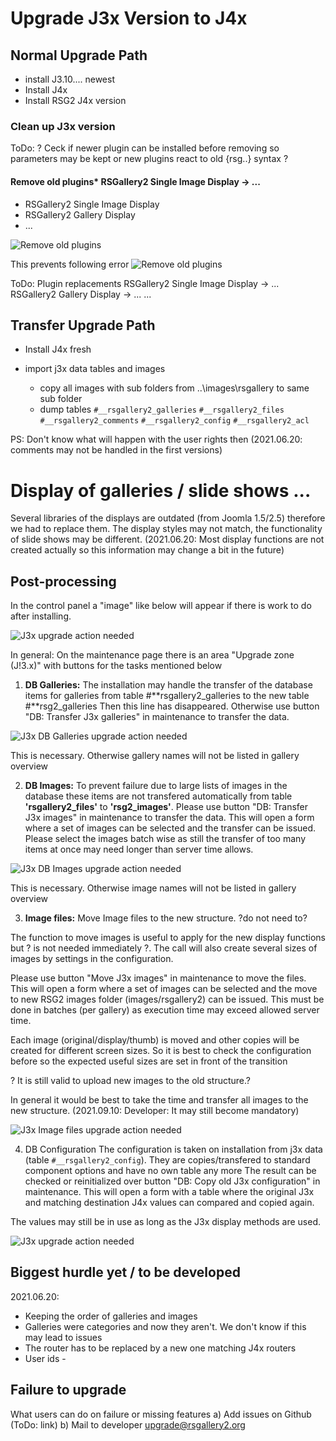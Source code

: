# Upgrade J3x Version to J4x

## Normal Upgrade Path

- install J3.10.... newest
- Install J4x
- Install RSG2 J4x version

### Clean up J3x version

ToDo: ? Ceck if newer plugin can be installed before removing so parameters may be kept or new plugins react to old {rsg..} syntax ?

#### Remove old plugins* RSGallery2 Single Image Display -> ...
*   RSGallery2 Single Image Display
*   RSGallery2 Gallery Display
*   ...

![Remove old plugins](https://github.com/RSGallery2/RSGallery2_Project/blob/master/Documentation/J!4x/images4Doc/J3x_upgrade.remove_plugins.png?raw=true)

This prevents following error
![Remove old plugins](https://github.com/RSGallery2/RSGallery2_Project/blob/master/Documentation/J!4x/images4Doc/J3x_upgrade.remove_plugins.error.png?raw=true)



ToDo:
Plugin replacements
RSGallery2 Single Image Display -> ...
RSGallery2 Gallery Display -> ...
...

## Transfer Upgrade Path

- Install J4x fresh
- import j3x data tables and images

  - copy all images with sub folders from ..\images\rsgallery to same sub folder
  - dump tables `#__rsgallery2_galleries` `#__rsgallery2_files` `#__rsgallery2_comments` `#__rsgallery2_config` `#__rsgallery2_acl`

PS: Don't know what will happen with the user rights then (2021.06.20: comments may not be handled in the first versions)

# Display of galleries / slide shows ...

Several libraries of the displays are outdated (from Joomla 1.5/2.5) therefore we had to replace them. The display styles may not match, the functionality of slide shows may be different. (2021.06.20: Most display functions are not created actually so this information may change a bit in the future)

## Post-processing

In the control panel a "image" like below will appear if there is work to do after installing.

![J3x upgrade action needed](https://github.com/RSGallery2/RSGallery2_Project/blob/master/Documentation/J!4x/images4Doc/J3x_UpgradeActionNeeded.png?raw=true)

In general: On the maintenance page there is an area "Upgrade zone (J!3.x)" with buttons for the tasks mentioned below

1) **DB Galleries:** The installation may handle the transfer of the database items for galleries from table #**rsgallery2_galleries to the new table #**rsg2_galleries Then this line has disappeared. Otherwise use button "DB: Transfer J3x galleries" in maintenance to transfer the data.

![J3x DB Galleries upgrade action needed](https://github.com/RSGallery2/RSGallery2_Project/blob/master/Documentation/J!4x/images4Doc/J3x_upgrade_DB_Galleries.png?raw=true)

This is necessary. Otherwise gallery names will not be listed in gallery overview

2) **DB Images:** To prevent failure due to large lists of images in the database these items are not transfered automatically from table **'rsgallery2_files'** to **'rsg2_images'**. Please use button "DB: Transfer J3x images" in maintenance to transfer the data. This will open a form where a set of images can be selected and the transfer can be issued. Please select the images batch wise as still the transfer of too many items at once may need longer than server time allows.

![J3x DB Images upgrade action needed](https://github.com/RSGallery2/RSGallery2_Project/blob/master/Documentation/J!4x/images4Doc/J3x_upgrade_DB_Images.png?raw=true)

This is necessary. Otherwise image names will not be listed in gallery overview

3) **Image files:** Move Image files to the new structure. ?do not need to?

The function to move images is useful to apply for the new display functions but ? is not needed immediately ?. The call will also create several sizes of images by settings in the configuration.

Please use button "Move J3x images" in maintenance to move the files. This will open a form where a set of images can be selected and the move to new RSG2 images folder (images/rsgallery2) can be issued. This must be done in batches (per gallery) as execution time may exceed allowed server time.

Each image (original/display/thumb) is moved and other copies will be created for different screen sizes. So it is best to check the configuration before so the expected useful sizes are set in front of the transition

? It is still valid to upload new images to the old structure.?

In general it would be best to take the time and transfer all images to the new structure. (2021.09.10: Developer: It may still become mandatory)

![J3x Image files upgrade action needed](https://github.com/RSGallery2/RSGallery2_Project/blob/master/Documentation/J!4x/images4Doc/J3x_upgrade_move_Images.png?raw=true)

4) DB Configuration The configuration is taken on installation from j3x data (table `#__rsgallery2_config`). They are copies/transfered to standard component options and have no own table any more The result can be checked or reinitialized over button "DB: Copy old J3x configuration" in maintenance. This will open a form with a table where the original J3x and matching destination J4x values can compared and copied again.

The values may still be in use as long as the J3x display methods are used.

![J3x upgrade action needed](https://github.com/RSGallery2/RSGallery2_Project/blob/master/Documentation/J!4x/images4Doc/J3x_upgrade_DB_Config.png?raw=true)

## Biggest hurdle yet / to be developed

2021.06.20:

- Keeping the order of galleries and images
- Galleries were categories and now they aren't. We don't know if this may lead to issues
- The router has to be replaced by a new one matching J4x routers
- User ids -

## Failure to upgrade

What users can do on failure or missing features a) Add issues on Github (ToDo: link) b) Mail to developer upgrade@rsgallery2.org
